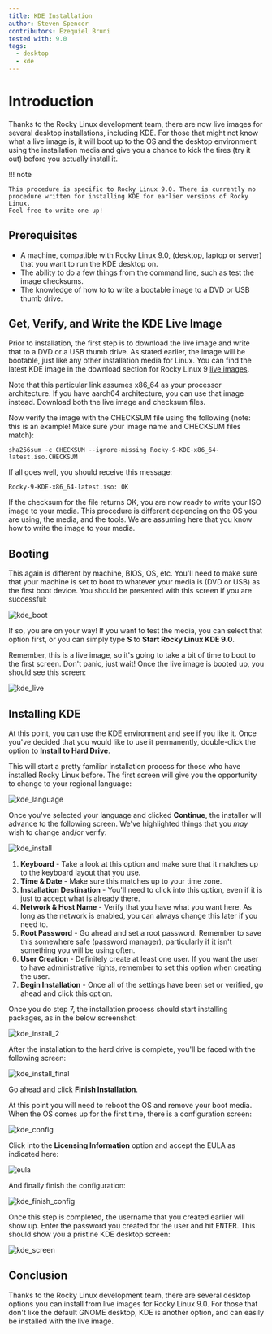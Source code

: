 ```yaml
---
title: KDE Installation
author: Steven Spencer
contributors: Ezequiel Bruni
tested with: 9.0
tags:
  - desktop
  - kde
---
```


# Introduction

Thanks to the Rocky Linux development team, there are now live images for several desktop installations, including KDE. For those that might not know what a live image is, it will boot up to the OS and the desktop environment using the installation media and give you a chance to kick the tires (try it out) before you actually install it.

!!! note

    This procedure is specific to Rocky Linux 9.0. There is currently no procedure written for installing KDE for earlier versions of Rocky Linux. 
    Feel free to write one up!

## Prerequisites

* A machine, compatible with Rocky Linux 9.0, (desktop, laptop or server) that you want to run the KDE desktop on.
* The ability to do a few things from the command line, such as test the image checksums.
* The knowledge of how to to write a bootable image to a DVD or USB thumb drive.

## Get, Verify, and Write the KDE Live Image

Prior to installation, the first step is to download the live image and write that to a DVD or a USB thumb drive. As stated earlier, the image will be bootable, just like any other installation media for Linux. You can find the latest KDE image in the download section 
for Rocky Linux 9 [live images](https://dl.rockylinux.org/pub/rocky/9.1/live/x86_64/). 

Note that this particular link assumes x86_64 as your processor architecture. If you have aarch64 architecture, you can use that image instead. Download both the live image and checksum files. 

Now verify the image with the CHECKSUM file using the following (note: this is an example! Make sure your image name and CHECKSUM files match): 

```
sha256sum -c CHECKSUM --ignore-missing Rocky-9-KDE-x86_64-latest.iso.CHECKSUM
```

If all goes well, you should receive this message:

```
Rocky-9-KDE-x86_64-latest.iso: OK
```

If the checksum for the file returns OK, you are now ready to write your ISO image to your media. This procedure is different depending on the OS you are using, the media, and the tools. We are assuming here that you know how to write the image to your media.

## Booting

This again is different by machine, BIOS, OS, etc.  You'll need to make sure that your machine is set to boot to whatever your media is (DVD or USB) as the first boot device. You should be presented with this screen if you are successful:

![kde_boot](images/kde_boot.png)

If so, you are on your way! If you want to test the media, you can select that option first, or you can simply type **S** to **Start Rocky Linux KDE 9.0**.

Remember, this is a live image, so it's going to take a bit of time to boot to the first screen. Don't panic, just wait! Once the live image is booted up, you should see this screen:

![kde_live](images/kde_live.png)

## Installing KDE

At this point, you can use the KDE environment and see if you like it. Once you've decided that you would like to use it permanently, double-click the option to **Install to Hard Drive**.

This will start a pretty familiar installation process for those who have installed Rocky Linux before. The first screen will give you the opportunity to change to your regional language:

![kde_language](images/kde_language.png)

Once you've selected your language and clicked **Continue**, the installer will advance to the following screen. We've highlighted things that you *may* wish to change and/or verify:

![kde_install](images/kde_install.png)

1. **Keyboard** - Take a look at this option and make sure that it matches up to the keyboard layout that you use.
2. **Time & Date** -  Make sure this matches up to your time zone.
3. **Installation Destination** - You'll need to click into this option, even if it is just to accept what is already there.
4. **Network & Host Name** - Verify that you have what you want here. As long as the network is enabled, you can always change this later if you need to.
5. **Root Password** - Go ahead and set a root password. Remember to save this somewhere safe (password manager), particularly if it isn't something you will be using often.
6. **User Creation** - Definitely create at least one user. If you want the user to have administrative rights, remember to set this option when creating the user. 
7. **Begin Installation** - Once all of the settings have been set or verified, go ahead and click this option.

Once you do step 7, the installation process should start installing packages, as in the below screenshot:

![kde_install_2](images/kde_install_2.png)

After the installation to the hard drive is complete, you'll be faced with the following screen:

![kde_install_final](images/kde_install_final.png)

Go ahead and click **Finish Installation**.

At this point you will need to reboot the OS and remove your boot media. When the OS comes up for the first time, there is a configuration screen:

![kde_config](images/kde_config.png)

Click into the **Licensing Information** option and accept the EULA as indicated here:

![eula](images/eula.png)

And finally finish the configuration:

![kde_finish_config](images/kde_finish_config.png)

Once this step is completed, the username that you created earlier will show up. Enter the password you created for the user and hit <kbd>ENTER</kbd>. This should show you a pristine KDE desktop screen:

![kde_screen](images/kde_screen.png)

## Conclusion

Thanks to the Rocky Linux development team, there are several desktop options you can install from live images for Rocky Linux 9.0. For those that don't like the default GNOME desktop, KDE is another option, and can easily be installed with the live image. 

